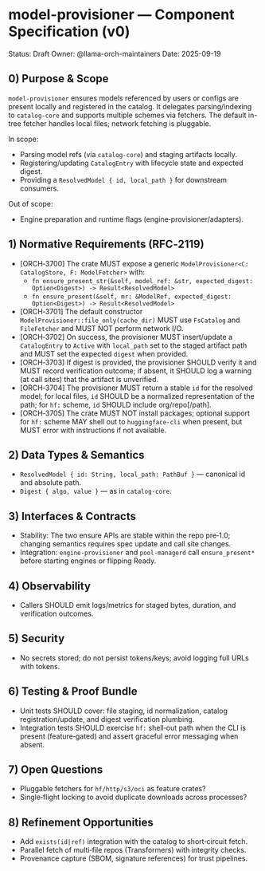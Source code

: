 # model-provisioner — Component Specification (v0)

Status: Draft
Owner: @llama-orch-maintainers
Date: 2025-09-19

## 0) Purpose & Scope

`model-provisioner` ensures models referenced by users or configs are present locally and registered in the catalog. It delegates parsing/indexing to `catalog-core` and supports multiple schemes via fetchers. The default in-tree fetcher handles local files; network fetching is pluggable.

In scope:
- Parsing model refs (via `catalog-core`) and staging artifacts locally.
- Registering/updating `CatalogEntry` with lifecycle state and expected digest.
- Providing a `ResolvedModel { id, local_path }` for downstream consumers.

Out of scope:
- Engine preparation and runtime flags (engine‑provisioner/adapters).

## 1) Normative Requirements (RFC‑2119)

- [ORCH‑3700] The crate MUST expose a generic `ModelProvisioner<C: CatalogStore, F: ModelFetcher>` with:
  - `fn ensure_present_str(&self, model_ref: &str, expected_digest: Option<Digest>) -> Result<ResolvedModel>`
  - `fn ensure_present(&self, mr: &ModelRef, expected_digest: Option<Digest>) -> Result<ResolvedModel>`
- [ORCH‑3701] The default constructor `ModelProvisioner::file_only(cache_dir)` MUST use `FsCatalog` and `FileFetcher` and MUST NOT perform network I/O.
- [ORCH‑3702] On success, the provisioner MUST insert/update a `CatalogEntry` to `Active` with `local_path` set to the staged artifact path and MUST set the expected `digest` when provided.
- [ORCH‑3703] If digest is provided, the provisioner SHOULD verify it and MUST record verification outcome; if absent, it SHOULD log a warning (at call sites) that the artifact is unverified.
- [ORCH‑3704] The provisioner MUST return a stable `id` for the resolved model; for local files, `id` SHOULD be a normalized representation of the path; for `hf:` scheme, `id` SHOULD include org/repo[/path].
- [ORCH‑3705] The crate MUST NOT install packages; optional support for `hf:` scheme MAY shell out to `huggingface-cli` when present, but MUST error with instructions if not available.

## 2) Data Types & Semantics

- `ResolvedModel { id: String, local_path: PathBuf }` — canonical id and absolute path.
- `Digest { algo, value }` — as in `catalog-core`.

## 3) Interfaces & Contracts

- Stability: The two ensure APIs are stable within the repo pre‑1.0; changing semantics requires spec update and call site changes.
- Integration: `engine-provisioner` and `pool-managerd` call `ensure_present*` before starting engines or flipping Ready.

## 4) Observability

- Callers SHOULD emit logs/metrics for staged bytes, duration, and verification outcomes.

## 5) Security

- No secrets stored; do not persist tokens/keys; avoid logging full URLs with tokens.

## 6) Testing & Proof Bundle

- Unit tests SHOULD cover: file staging, id normalization, catalog registration/update, and digest verification plumbing.
- Integration tests SHOULD exercise `hf:` shell‑out path when the CLI is present (feature‑gated) and assert graceful error messaging when absent.

## 7) Open Questions

- Pluggable fetchers for `hf/http/s3/oci` as feature crates?
- Single‑flight locking to avoid duplicate downloads across processes?

## 8) Refinement Opportunities

- Add `exists(id|ref)` integration with the catalog to short‑circuit fetch.
- Parallel fetch of multi‑file repos (Transformers) with integrity checks.
- Provenance capture (SBOM, signature references) for trust pipelines.
